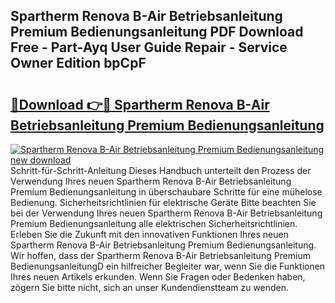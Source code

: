 ## Spartherm Renova B-Air Betriebsanleitung Premium Bedienungsanleitung PDF Download Free - Part-Ayq User Guide Repair - Service Owner Edition bpCpF

# <h2><a href="http://df5hwmi.blite.top/?on=Spartherm+Renova+B-Air+Betriebsanleitung+Premium+Bedienungsanleitung">🔗Download 👉🔴 Spartherm Renova B-Air Betriebsanleitung Premium Bedienungsanleitung</a></h2>

[![Spartherm Renova B-Air Betriebsanleitung Premium Bedienungsanleitung new download](https://i.imgur.com/lujVjoI.png)](http://df5hwmi.blite.top/?on=Spartherm+Renova+B-Air+Betriebsanleitung+Premium+Bedienungsanleitung)
Schritt-für-Schritt-Anleitung Dieses Handbuch unterteilt den Prozess der Verwendung Ihres neuen Spartherm Renova B-Air Betriebsanleitung Premium Bedienungsanleitung in überschaubare Schritte für eine mühelose Bedienung. Sicherheitsrichtlinien für elektrische Geräte Bitte beachten Sie bei der Verwendung Ihres neuen Spartherm Renova B-Air Betriebsanleitung Premium Bedienungsanleitung alle elektrischen Sicherheitsrichtlinien. Erleben Sie die Zukunft mit den innovativen Funktionen Ihres neuen Spartherm Renova B-Air Betriebsanleitung Premium Bedienungsanleitung. Wir hoffen, dass der Spartherm Renova B-Air Betriebsanleitung Premium BedienungsanleitungD ein hilfreicher Begleiter war, wenn Sie die Funktionen Ihres neuen Artikels erkunden. Wenn Sie Fragen oder Bedenken haben, zögern Sie bitte nicht, sich an unser Kundendienstteam zu wenden.

